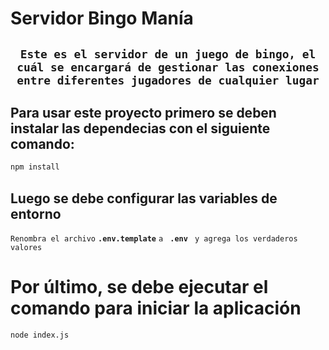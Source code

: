# Servidor Bingo Manía

## <div style="text-align: center;">`Este es el servidor de un juego de bingo, el cuál se encargará de gestionar las conexiones entre diferentes jugadores de cualquier lugar`</div>

## Para usar este proyecto primero se deben instalar las dependecias con el siguiente comando:

```bash
npm install
```

## Luego se debe configurar las variables de entorno

`Renombra el archivo` **`.env.template`** `a ` **`.env`** ` y agrega los verdaderos valores`

# Por último, se debe ejecutar el comando para iniciar la aplicación

```bash
node index.js
```